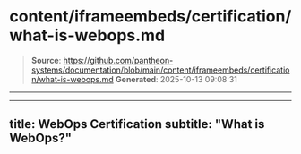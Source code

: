 # content/iframeembeds/certification/what-is-webops.md

> **Source**: https://github.com/pantheon-systems/documentation/blob/main/content/iframeembeds/certification/what-is-webops.md
> **Generated**: 2025-10-13 09:08:31

---

---
title: WebOps Certification
subtitle: "What is WebOps?"
---

<Partial file="certification-guide/what-is-webops.md" />
